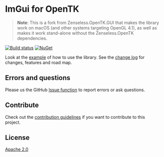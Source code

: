 # ImGui for OpenTK

> **Note**: This is a fork from Zenseless.OpenTK.GUI that makes the library work on macOS (and other systems targeting OpenGL 4.1), as well as makes it work stand-alone without the Zenseless.OpenTK dependencies.

[![Build status](https://ci.appveyor.com/api/projects/status/usuak3awe9kx495u?svg=true)](https://ci.appveyor.com/project/danielscherzer/zenseless-opentk-gui)
[![NuGet](https://img.shields.io/nuget/v/Zenseless.OpenTK.GUI.Patch.svg)](https://www.nuget.org/packages/Zenseless.ContentPipeline/)

Look at the [example](https://github.com/danielscherzer/Zenseless.OpenTK.GUI/blob/master/Example/Program.cs) of how to use the library.
See the [change log](CHANGELOG.md) for changes, features and road map.

## Errors and questions
Please us the GitHub [Issue function](https://github.com/danielscherzer/Zenseless.OpenTK.GUI/issues/new) to report errors or ask questions.
## Contribute
Check out the [contribution guidelines](CONTRIBUTING.md) if you want to contribute to this project.

## License
[Apache 2.0](http://www.apache.org/licenses/LICENSE-2.0)
